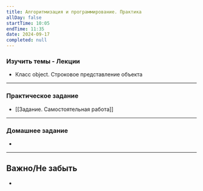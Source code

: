 ```yaml
---
title: Алгоритмизация и программирование. Практика
allDay: false
startTime: 10:05
endTime: 11:35
date: 2024-09-17
completed: null
---
```

### Изучить темы - Лекции

- Класс object. Строковое представление объекта

---
### Практическое задание

- [[Задание. Самостоятельная работа]]

---
### Домашнее задание

- 

---
## Важно/Не забыть

- 
